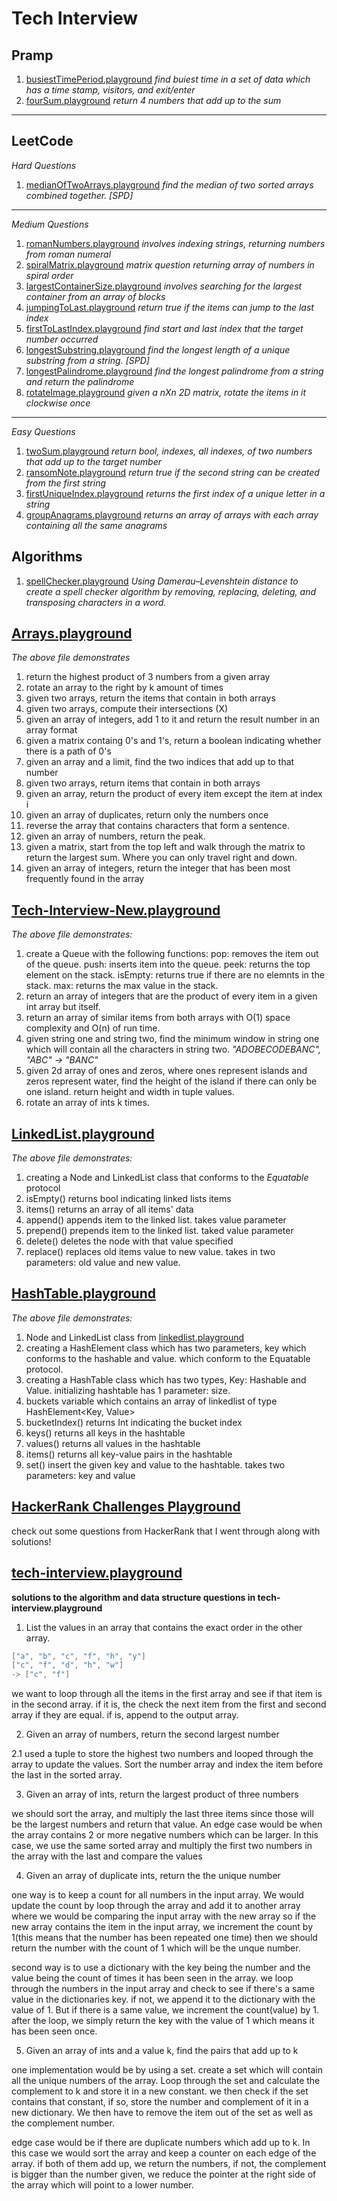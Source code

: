 # Tech Interview

## Pramp
1. [busiestTimePeriod.playground](https://github.com/RinniSwift/tech-interviews/blob/master/busiestTimePeriod.playground/Contents.swift)
*find buiest time in a set of data which has a time stamp, visitors, and exit/enter*
2. [fourSum.playground](https://github.com/RinniSwift/tech-interviews/blob/master/fourSum.playground/Contents.swift)
*return 4 numbers that add up to the sum*

---

## LeetCode
*Hard Questions*
1. [medianOfTwoArrays.playground](https://github.com/RinniSwift/tech-interviews/blob/master/medianOfTwoArrays.playground/Contents.swift)
*find the median of two sorted arrays combined together. [SPD]*
---
*Medium Questions*
1. [romanNumbers.playground](https://github.com/RinniSwift/tech-interviews/blob/master/romanNumbers.playground/Contents.swift)
*involves indexing strings, returning numbers from roman numeral*
2. [spiralMatrix.playground](https://github.com/RinniSwift/tech-interviews/blob/master/spiralMatrix.playground/Contents.swift)
*matrix question returning array of numbers in spiral order*
3. [largestContainerSize.playground](https://github.com/RinniSwift/tech-interviews/blob/master/largestContainerSize.playground/Contents.swift)
*involves searching for the largest container from an array of blocks*
4. [jumpingToLast.playground](https://github.com/RinniSwift/tech-interviews/blob/master/jumpingToLast.playground/Contents.swift)
*return true if the items can jump to the last index*
5. [firstToLastIndex.playground](https://github.com/RinniSwift/tech-interviews/blob/master/firstLastIndexOfTarget.playground/Contents.swift)
*find start and last index that the target number occurred*
6. [longestSubstring.playground](https://github.com/RinniSwift/tech-interviews/blob/master/longestSubString.playground/Contents.swift)
*find the longest length of a unique substring from a string. [SPD]*
7. [longestPalindrome.playground](https://github.com/RinniSwift/tech-interviews/blob/master/longestPalindrome.playground/Contents.swift)
*find the longest palindrome from a string and return the palindrome*
8. [rotateImage.playground](https://github.com/RinniSwift/tech-interviews/blob/master/rotateImage.playground/Contents.swift)
*given a nXn 2D matrix, rotate the items in it clockwise once*
---
*Easy Questions*
1. [twoSum.playground](https://github.com/RinniSwift/tech-interviews/blob/master/twoSum.playground/Contents.swift)
*return bool, indexes, all indexes, of two numbers that add up to the target number*
2. [ransomNote.playground](https://github.com/RinniSwift/tech-interviews/blob/master/ransomNote.playground/Contents.swift)
*return true if the second string can be created from the first string*
3. [firstUniqueIndex.playground](https://github.com/RinniSwift/tech-interviews/blob/master/findFirstUniqueStrIndex.playground/Contents.swift)
*returns the first index of a unique letter in a string*
4. [groupAnagrams.playground](https://github.com/RinniSwift/tech-interviews/blob/master/groupAnagrams.playground/Contents.swift)
*returns an array of arrays with each array containing all the same anagrams*



## Algorithms
1. [spellChecker.playground](https://github.com/RinniSwift/tech-interviews/tree/master/SpellChecker)
*Using Damerau–Levenshtein distance to create a spell checker algorithm by removing, replacing, deleting, and transposing characters in a word.*

## [Arrays.playground](https://github.com/RinniSwift/tech-interviews/blob/master/Arrays.playground/Contents.swift)
*The above file demonstrates*
1. return the highest product of 3 numbers from a given array
2. rotate an array to the right by k amount of times
3. given two arrays, return the items that contain in both arrays
4. given two arrays, compute their intersections (X)
5. given an array of integers, add 1 to it and return the result number in an array format
6. given a matrix containg 0's and 1's, return a boolean indicating whether there is a path of 0's
7. given an array and a limit, find the two indices that add up to that number
8. given two arrays, return items that contain in both arrays
9. given an array, return the product of every item except the item at index i
10. given an array of duplicates, return only the numbers once
11. reverse the array that contains characters that form a sentence.
12. given an array of numbers, return the peak.
13. given a matrix, start from the top left and walk through the matrix to return the largest sum. Where you can only travel right and down.
14. given an array of integers, return the integer that has been most frequently found in the array

## [Tech-Interview-New.playground](https://github.com/RinniSwift/tech-interviews/blob/master/Tech-Interview-New.playground/Contents.swift)
*The above file demonstrates:*
1. create a Queue with the following functions: 
	pop: removes the item out of the queue.
	push: inserts item into the queue.
	peek: returns the top element on the stack.
	isEmpty: returns true if there are no elemnts in the stack.
	max: returns the max value in the stack.
2. return an array of integers that are the product of every item in a given int array but itself.
3. return an array of similar items from both arrays with O(1) space complexity and O(n) of run time.
4. given string one and string two, find the minimum window in string one which will contain all the characters in string two. *"ADOBECODEBANC", "ABC" -> "BANC"*
5. given 2d array of ones and zeros, where ones represent islands and zeros represent water, find the height of the island if there can only be one island. return height and width in tuple values.
6. rotate an array of ints k times. 

## [LinkedList.playground](https://github.com/RinniSwift/tech-interviews/blob/master/LinkedList.playground/Contents.swift)
*The above file demonstrates:*
1. creating a Node and LinkedList class that conforms to the *Equatable* protocol
2. isEmpty() returns bool indicating linked lists items
3. items() returns an array of all items' data
4. append() appends item to the linked list. takes value parameter
5. prepend() prepends item to the linked list. taked value parameter
6. delete() deletes the node with that value specified
7. replace() replaces old items value to new value. takes in two parameters: old value and new value.

## [HashTable.playground](https://github.com/RinniSwift/tech-interviews/blob/master/HashTable.playground/Contents.swift)
*The above file demonstrates:*
1. Node and LinkedList class from [linkedlist.playground](https://github.com/RinniSwift/tech-interviews/blob/master/LinkedList.playground/Contents.swift)
2. creating a HashElement class which has two parameters, key which conforms to the hashable and value. which conform to the Equatable protocol.
3. creating a HashTable class which has two types, Key: Hashable and Value. initializing hashtable has 1 parameter: size.
4. buckets variable which contains an array of linkedlist of type HashElement<Key, Value>
5. bucketIndex() returns Int indicating the bucket index
6. keys() returns all keys in the hashtable
7. values() returns all values in the hashtable
8. items() returns all key-value pairs in the hashtable
9. set() insert the given key and value to the hashtable. takes two parameters: key and value

## [HackerRank Challenges Playground](https://github.com/RinniSwift/tech-interviews/blob/master/HackerRankChallenges.playground/Contents.swift)
check out some questions from HackerRank that I went through along with solutions!

## [tech-interview.playground](https://github.com/RinniSwift/tech-interviews/blob/master/tech-interview.playground/Contents.swift)
**solutions to the algorithm and data structure questions in tech-interview.playground**

1. List the values in an array that contains the exact order in the other array.

``` swift
["a", "b", "c", "f", "h", "y"]
["c", "f", "d", "h", "w"]
-> ["c", "f"]
```

we want to loop through all the items in the first array and see if that item is in the second array. if it is, the check the next item from the first and second array if they are equal. if is, append to the output array.

2. Given an array of numbers, return the second largest number

2.1 used a tuple to store the highest two numbers and looped through the array to update the values.
Sort the number array and index the item before the last in the sorted array.

3. Given an array of ints, return the largest product of three numbers

we should sort the array, and multiply the last three items since those will be the largest numbers and return that value.
An edge case would be when the array contains 2 or more negative numbers which can be larger. In this case, we use the same sorted array and multiply the first two numbers in the array with the last and compare the values

4. Given an array of duplicate ints, return the the unique number

one way is to keep a count for all numbers in the input array. We would update the count by loop through the array and add it to another array where we would be comparing the input array with the new array so if the new array contains the item in the input array, we increment the count by 1(this means that the number has been repeated one time) then we should return the number with the count of 1 which will be the unque number.

second way is to use a dictionary with the key being the number and the value being the count of times it has been seen in the array. we loop through the numbers in the input array and check to see if there's a same value in the dictionaries key. if not, we append it to the dictionary with the value of 1. But if there is a same value, we increment the count(value) by 1. after the loop, we simply return the key with the value of 1 which means it has been seen once.

5. Given an array of ints and a value k, find the pairs that add up to k

one implementation would be by using a set. create a set which will contain all the unique numbers of the array. Loop through the set and calculate the complement to k and store it in a new constant. we then check if the set contains that constant, if so, store the number and complement of it in a new dictionary. We then have to remove the item out of the set as well as the complement number.

edge case would be if there are duplicate numbers which add up to k. In this case we would sort the array and keep a counter on each edge of the array. if both of them add up, we return the numbers, if not, the complement is bigger than the number given, we reduce the pointer at the right side of the array which will point to a lower number.



